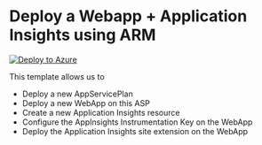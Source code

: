 # Deploy a Webapp + Application Insights using ARM


[![Deploy to Azure](https://aka.ms/deploytoazurebutton)](https://portal.azure.com/#create/Microsoft.Template/uri/https%3A%2F%2Fraw.githubusercontent.com%2Fmehul-birari%2Fsample-arm-templates%2Fmaster%2Fwebapp-application-insights%2Fazuredeploy.json)  

This template allows us to 
- Deploy a new AppServicePlan
- Deploy a new WebApp on this ASP
- Create a new Application Insights resource
- Configure the AppInsights Instrumentation Key on the WebApp
- Deploy the Application Insights site extension on the WebApp


 
